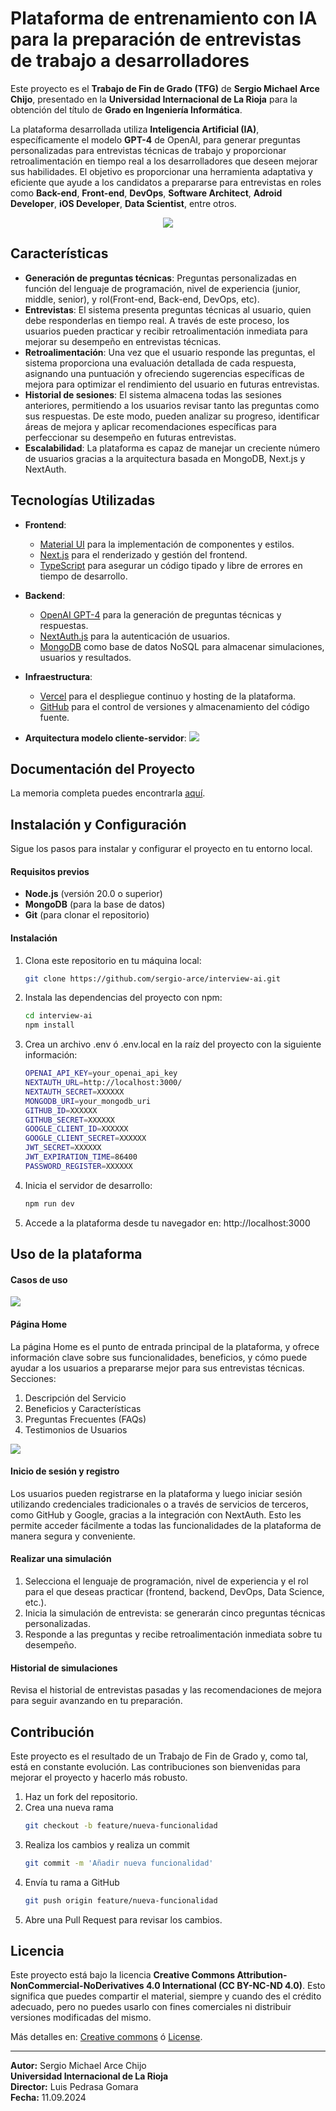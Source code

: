 
# Plataforma de entrenamiento con IA para la preparación de entrevistas de trabajo a desarrolladores

Este proyecto es el **Trabajo de Fin de Grado (TFG)** de **Sergio Michael Arce Chijo**, presentado en la **Universidad Internacional de La Rioja** para la obtención del título de **Grado en Ingeniería Informática**. 

La plataforma desarrollada utiliza **Inteligencia Artificial (IA)**, específicamente el modelo **GPT-4** de OpenAI, para generar preguntas personalizadas para entrevistas técnicas de trabajo y proporcionar retroalimentación en tiempo real a los desarrolladores que deseen mejorar sus habilidades. El objetivo es proporcionar una herramienta adaptativa y eficiente que ayude a los candidatos a prepararse para entrevistas en roles como **Back-end**, **Front-end**, **DevOps**, **Software Architect**, **Adroid Developer**, **iOS Developer**, **Data Scientist**, entre otros.

<div align="center">
  <image src="https://i.giphy.com/media/v1.Y2lkPTc5MGI3NjExeGZsa3pscXducWNtaGFhZTlwdm1ueHBhdTAxcm45Zm5ienE2aXM1ZCZlcD12MV9pbnRlcm5hbF9naWZfYnlfaWQmY3Q9Zw/ouvSzoMTx6nXN6PiGu/giphy.gif" />
</div>

## Características

- **Generación de preguntas técnicas**: Preguntas personalizadas en función del lenguaje de programación, nivel de experiencia (junior, middle, senior), y rol(Front-end, Back-end, DevOps, etc).
- **Entrevistas**: El sistema presenta preguntas técnicas al usuario, quien debe responderlas en tiempo real. A través de este proceso, los usuarios pueden practicar y recibir retroalimentación inmediata para mejorar su desempeño en entrevistas técnicas.
- **Retroalimentación**: Una vez que el usuario responde las preguntas, el sistema proporciona una evaluación detallada de cada respuesta, asignando una puntuación y ofreciendo sugerencias específicas de mejora para optimizar el rendimiento del usuario en futuras entrevistas.
- **Historial de sesiones**: El sistema almacena todas las sesiones anteriores, permitiendo a los usuarios revisar tanto las preguntas como sus respuestas. De este modo, pueden analizar su progreso, identificar áreas de mejora y aplicar recomendaciones específicas para perfeccionar su desempeño en futuras entrevistas.
- **Escalabilidad**: La plataforma es capaz de manejar un creciente número de usuarios gracias a la arquitectura basada en MongoDB, Next.js y NextAuth.

## Tecnologías Utilizadas

- **Frontend**:
  - [Material UI](https://mui.com/) para la implementación de componentes y estilos.
  - [Next.js](https://nextjs.org/) para el renderizado y gestión del frontend.
  - [TypeScript](https://www.typescriptlang.org/) para asegurar un código tipado y libre de errores en tiempo de desarrollo.

- **Backend**:
  - [OpenAI GPT-4](https://beta.openai.com/) para la generación de preguntas técnicas y respuestas.
  - [NextAuth.js](https://next-auth.js.org/) para la autenticación de usuarios.
  - [MongoDB](https://www.mongodb.com/) como base de datos NoSQL para almacenar simulaciones, usuarios y resultados.

- **Infraestructura**:
  - [Vercel](https://vercel.com/) para el despliegue continuo y hosting de la plataforma.
  - [GitHub](https://github.com/sergio-arce/interview-ai) para el control de versiones y almacenamiento del código fuente.

- **Arquitectura modelo cliente-servidor**:
![](/public/arquitectura-cliente-servidor.png)

## Documentación del Proyecto

La memoria completa puedes encontrarla [aquí](./memoria/tfg-memoria.pdf).

## Instalación y Configuración

Sigue los pasos para instalar y configurar el proyecto en tu entorno local.

#### Requisitos previos

- **Node.js** (versión 20.0 o superior)
- **MongoDB** (para la base de datos)
- **Git** (para clonar el repositorio)

#### Instalación

1. Clona este repositorio en tu máquina local:
   ```bash
   git clone https://github.com/sergio-arce/interview-ai.git
   ```

2. Instala las dependencias del proyecto con npm:
    ```bash
    cd interview-ai
    npm install
    ```

3. Crea un archivo .env ó .env.local en la raíz del proyecto con la siguiente información:
    ```bash
    OPENAI_API_KEY=your_openai_api_key
    NEXTAUTH_URL=http://localhost:3000/
    NEXTAUTH_SECRET=XXXXXX
    MONGODB_URI=your_mongodb_uri
    GITHUB_ID=XXXXXX
    GITHUB_SECRET=XXXXXX
    GOOGLE_CLIENT_ID=XXXXXX
    GOOGLE_CLIENT_SECRET=XXXXXX
    JWT_SECRET=XXXXXX
    JWT_EXPIRATION_TIME=86400
    PASSWORD_REGISTER=XXXXXX
    ```

4. Inicia el servidor de desarrollo:
    ```bash
    npm run dev
    ```
5. Accede a la plataforma desde tu navegador en: http://localhost:3000


## Uso de la plataforma


#### Casos de uso
![](/public/use-cases.png)

#### Página Home
La página Home es el punto de entrada principal de la plataforma, y ofrece información clave sobre sus funcionalidades, beneficios, y cómo puede ayudar a los usuarios a prepararse mejor para sus entrevistas técnicas.
Secciones:
1. Descripción del Servicio
2. Beneficios y Características
3. Preguntas Frecuentes (FAQs)
4. Testimonios de Usuarios

![](/public/image.png)

#### Inicio de sesión y registro 
Los usuarios pueden registrarse en la plataforma y luego iniciar sesión utilizando credenciales tradicionales o a través de servicios de terceros, como GitHub y Google, gracias a la integración con NextAuth. Esto les permite acceder fácilmente a todas las funcionalidades de la plataforma de manera segura y conveniente.

#### Realizar una simulación
1. Selecciona el lenguaje de programación, nivel de experiencia y el rol para el que deseas practicar (frontend, backend, DevOps, Data Science, etc.).
2. Inicia la simulación de entrevista: se generarán cinco preguntas técnicas personalizadas.
3. Responde a las preguntas y recibe retroalimentación inmediata sobre tu desempeño.

#### Historial de simulaciones
Revisa el historial de entrevistas pasadas y las recomendaciones de mejora para seguir avanzando en tu preparación.


## Contribución
Este proyecto es el resultado de un Trabajo de Fin de Grado y, como tal, está en constante evolución. Las contribuciones son bienvenidas para mejorar el proyecto y hacerlo más robusto.

1. Haz un fork del repositorio.
2. Crea una nueva rama 
    ```bash
    git checkout -b feature/nueva-funcionalidad
    ```
3. Realiza los cambios y realiza un commit
    ```bash 
    git commit -m 'Añadir nueva funcionalidad' 
    ```
4. Envía tu rama a GitHub
    ```bash 
    git push origin feature/nueva-funcionalidad
    ```
5. Abre una Pull Request para revisar los cambios.


## Licencia

Este proyecto está bajo la licencia **Creative Commons Attribution-NonCommercial-NoDerivatives 4.0 International (CC BY-NC-ND 4.0)**. Esto significa que puedes compartir el material, siempre y cuando des el crédito adecuado, pero no puedes usarlo con fines comerciales ni distribuir versiones modificadas del mismo.

Más detalles en: <a href="https://creativecommons.org/licenses/by-nc-nd/4.0/" target="_blank" rel="noopener noreferrer">Creative commons</a>
 ó [License](LICENSE.md).

---

<p style="margin: 0"><strong>Autor:</strong> Sergio Michael Arce Chijo</p>
<p style="margin: 0"><strong>Universidad Internacional de La Rioja</strong></p>
<p style="margin: 0"><strong>Director:</strong> Luis Pedrasa Gomara</p>
<p style="margin: 0"><strong>Fecha:</strong> 11.09.2024</p>
